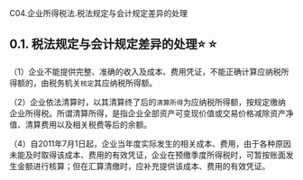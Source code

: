 C04.企业所得税法.税法规定与会计规定差异的处理

## 0.1. 税法规定与会计规定差异的处理:star: :star: 

（1）企业不能提供完整、准确的收入及成本、费用凭证，不能正确计算应纳税所得额的，由税务机关`核定`其应纳税所得额。

（2）企业依法清算时，以其清算终了后的`清算所得`为应纳税所得额，按规定缴纳企业所得税。所谓清算所得，是指企业全部资产可变现价值或交易价格减除资产净值、清算费用以及相关税费等后的余额。

（4）自2011年7月1日起，企业当年度实际发生的相关成本、费用，由于各种原因未能及时取得该成本、费用的有效凭证，企业在预缴季度所得税时，可暂按账面发生金额进行核算；但在汇算清缴时，应补充提供该成本、费用的有效凭证。
